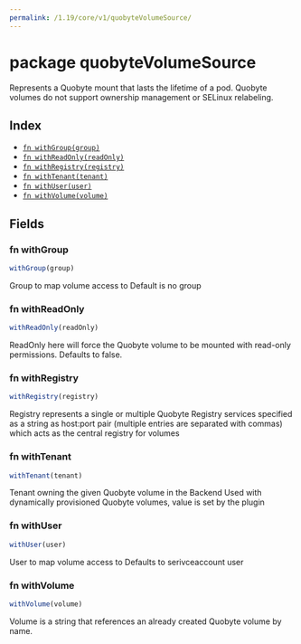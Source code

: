 ```yaml
---
permalink: /1.19/core/v1/quobyteVolumeSource/
---
```


# package quobyteVolumeSource

Represents a Quobyte mount that lasts the lifetime of a pod. Quobyte volumes do not support ownership management or SELinux relabeling.

## Index

* [`fn withGroup(group)`](#fn-withgroup)
* [`fn withReadOnly(readOnly)`](#fn-withreadonly)
* [`fn withRegistry(registry)`](#fn-withregistry)
* [`fn withTenant(tenant)`](#fn-withtenant)
* [`fn withUser(user)`](#fn-withuser)
* [`fn withVolume(volume)`](#fn-withvolume)

## Fields

### fn withGroup

```ts
withGroup(group)
```

Group to map volume access to Default is no group

### fn withReadOnly

```ts
withReadOnly(readOnly)
```

ReadOnly here will force the Quobyte volume to be mounted with read-only permissions. Defaults to false.

### fn withRegistry

```ts
withRegistry(registry)
```

Registry represents a single or multiple Quobyte Registry services specified as a string as host:port pair (multiple entries are separated with commas) which acts as the central registry for volumes

### fn withTenant

```ts
withTenant(tenant)
```

Tenant owning the given Quobyte volume in the Backend Used with dynamically provisioned Quobyte volumes, value is set by the plugin

### fn withUser

```ts
withUser(user)
```

User to map volume access to Defaults to serivceaccount user

### fn withVolume

```ts
withVolume(volume)
```

Volume is a string that references an already created Quobyte volume by name.
